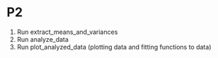 # P2

1. Run extract_means_and_variances
2. Run analyze_data
3. Run plot_analyzed_data (plotting data and fitting functions to data)
